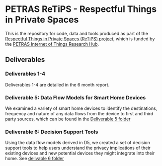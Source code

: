 # PETRAS ReTiPS - Respectful Things in Private Spaces

This is the repository for code, data and tools produced as part of the [Respectful Things in Private Spaces (ReTiPS) project](https://www.petrashub.org/portfolio-item/respectful-things-in-private-spaces-investigating-ethical-data-handling-for-very-personal-devices-retips/), which is funded by the [PETRAS Internet of Things Research Hub](https://www.petrashub.org).

## Deliverables

### Deliverables 1-4

Deliverables 1-4 are detailed in the 6 month report.

### Deliverable 5: Data Flow Models for Smart Home Devices

We examined a variety of smart home devices to identify the destinations, frequency and nature of any data flows from the device to first and third party sources, which can be found in the [Deliverable 5 folder](D5)

### Deliverable 6: Decision Support Tools

Using the data flow models derived in D5, we created a set of decision support tools to help users understand the privacy implications of their existing devices and new potential devices they might integrate into their home. See [delivable 6 folder](D6)
